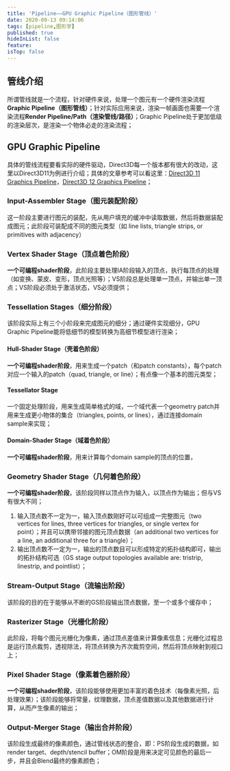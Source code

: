 ```yaml
---
title: 'Pipeline——GPU Graphic Pipeline（图形管线）'
date: 2020-09-13 09:14:06
tags: [pipeline,图形学]
published: true
hideInList: false
feature: 
isTop: false
---
```

## 管线介绍

所谓管线就是一个流程，针对硬件来说，处理一个图元有一个硬件渲染流程**Graphic Pipeline（图形管线）**；针对实际应用来说，渲染一帧画面也需要一个渲染流程**Render Pipeline/Path（渲染管线/路径）**；Graphic Pipeline处于更加低级的渲染层次，是渲染一个物体必走的渲染流程；

## GPU Graphic Pipeline

具体的管线流程要看实际的硬件驱动，Direct3D每一个版本都有很大的改动，这里以Direct3D11为例进行介绍；具体的文章参考可以看这里：[Direct3D 11 Graphics Pipeline](https://docs.microsoft.com/en-us/windows/win32/direct3d11/overviews-direct3d-11-graphics-pipeline)，[Direct3D 12 Graphics Pipeline](https://docs.microsoft.com/en-us/windows/win32/direct3d12/pipelines-and-shaders-with-directx-12)；

### Input-Assembler Stage（图元装配阶段）

这一阶段主要进行图元的装配，先从用户填充的缓冲中读取数据，然后将数据装配成图元；此阶段可装配成不同的图元类型（如 line lists, triangle strips, or primitives with adjacency）

### Vertex Shader Stage（顶点着色阶段）

**一个可编程shader阶段**，此阶段主要处理IA阶段输入的顶点，执行每顶点的处理（如变换、蒙皮、变形，顶点光照等）；VS阶段总是处理单一顶点，并输出单一顶点；VS阶段必须处于激活状态，VS必须提供；

### Tessellation Stages（细分阶段）

该阶段实际上有三个小阶段来完成图元的细分；通过硬件实现细分，GPU Graphic Pipeline能将低细节的模型转换为高细节模型进行渲染；
#### Hull-Shader Stage（壳着色阶段）

**一个可编程shader阶段**，用来生成一个patch（和patch constants），每个patch对应一个输入的patch（quad, triangle, or line）；有点像一个基本的图元类型；

#### Tessellator Stage 

一个固定处理阶段，用来生成简单格式的域，一个域代表一个geometry patch并用来生成更小物体的集合（triangles, points, or lines），通过连接domain sample来实现；

#### Domain-Shader Stage（域着色阶段）

**一个可编程shader阶段**，用来计算每个domain sample的顶点的位置，

### Geometry Shader Stage（几何着色阶段）

**一个可编程shader阶段**，该阶段同样以顶点作为输入，以顶点作为输出；但与VS有很大不同；
1. 输入顶点数不一定为一，输入顶点数刚好可以可组成一完整图元（two vertices for lines, three vertices for triangles, or single vertex for point）；并且可以携带邻接的图元顶点数据（an additional two vertices for a line, an additional three for a triangle）；
2. 输出顶点数不一定为一，输出的顶点数目可以形成特定的拓扑结构即可，输出的拓扑结构可选（GS stage output topologies available are: tristrip, linestrip, and pointlist）；

### Stream-Output Stage（流输出阶段）

该阶段的目的在于能够从不断的GS阶段输出顶点数据，至一个或多个缓存中；

### Rasterizer Stage（光栅化阶段）

此阶段，将每个图元光栅化为像素，通过顶点差值来计算像素信息；光栅化过程总是运行顶点裁剪，透视除法，将顶点转换为齐次裁剪空间，然后将顶点映射到视口上；

### Pixel Shader Stage（像素着色器阶段）

**一个可编程shader阶段**，该阶段能够使用更加丰富的着色技术（每像素光照，后处理效果）；该阶段能够将常量，纹理数据，顶点差值数据以及其他数据进行计算，从而产生像素的输出；

### Output-Merger Stage（输出合并阶段）

该阶段生成最终的像素颜色，通过管线状态的整合，即：PS阶段生成的数据，如render target、depth/stencil buffer；OM阶段是用来决定可见颜色的最后一步，并且会Blend最终的像素颜色；